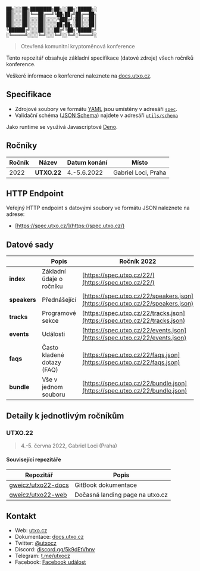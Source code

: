 
```
██╗░░░██╗████████╗██╗░░██╗░█████╗░
██║░░░██║╚══██╔══╝╚██╗██╔╝██╔══██╗
██║░░░██║░░░██║░░░░╚███╔╝░██║░░██║
██║░░░██║░░░██║░░░░██╔██╗░██║░░██║
╚██████╔╝░░░██║░░░██╔╝╚██╗╚█████╔╝
░╚═════╝░░░░╚═╝░░░╚═╝░░╚═╝░╚════╝░
```

> Otevřená komunitní kryptoměnová konference

Tento repozitář obsahuje základní specifikace (datové zdroje) všech ročníků konference. 

Veškeré informace o konferenci naleznete na [docs.utxo.cz](https://docs.utxo.cz).

## Specifikace

* Zdrojové soubory ve formátu [YAML](https://yaml.org/) jsou umístěny v adresáři [`spec`](./spec).
* Validační schéma ([JSON Schema](https://json-schema.org/)) najdete v adresáři [`utils/schema`](./utils/schema)

Jako runtime se využívá Javascriptové [Deno](https://deno.land/).

## Ročníky
| Ročník | Název | Datum konání | Místo |
| --- | --- | --- | --- |
| 2022 | **UTXO.22** | 4.-5.6.2022 | Gabriel Loci, Praha |


## HTTP Endpoint
Veřejný HTTP endpoint s datovými soubory ve formátu JSON naleznete na adrese: 

- [https://spec.utxo.cz/](https://spec.utxo.cz/)

## Datové sady
| | Popis | Ročník 2022 |
| --- | --- | --- |
| **index** | Základní údaje o ročníku | [https://spec.utxo.cz/22/](https://spec.utxo.cz/22/) |
| **speakers** | Přednášející | [https://spec.utxo.cz/22/speakers.json](https://spec.utxo.cz/22/speakers.json) |
| **tracks** | Programové sekce | [https://spec.utxo.cz/22/tracks.json](https://spec.utxo.cz/22/tracks.json) |
| **events** | Události | [https://spec.utxo.cz/22/events.json](https://spec.utxo.cz/22/events.json) |
| **faqs** | Často kladené dotazy (FAQ) | [https://spec.utxo.cz/22/faqs.json](https://spec.utxo.cz/22/faqs.json) |
| **bundle** | Vše v jednom souboru | [https://spec.utxo.cz/22/bundle.json](https://spec.utxo.cz/22/bundle.json) |

## Detaily k jednotlivým ročníkům

### UTXO.22
> 4.-5. června 2022, Gabriel Loci (Praha)

#### Související repozitáře

| Repozitář | Popis |
| --- | --- |
| [gweicz/utxo22-docs](https://github.com/gweicz/utxo22-docs) | GitBook dokumentace |
| [gweicz/utxo22-web](https://github.com/gweicz/utxo22-web) | Dočasná landing page na utxo.cz |

## Kontakt
* Web: [utxo.cz](https://utxo.cz)
* Dokumentace: [docs.utxo.cz](https://docs.utxo.cz)
* Twitter: [@utxocz](https://twitter.com/utxocz)
* Discord: [discord.gg/5k9dEtVhnv](https://discord.gg/5k9dEtVhnv)
* Telegram: [t.me/utxocz](https://t.me/utxocz)
* Facebook: [Facebook událost](https://www.facebook.com/events/276727151106692)
